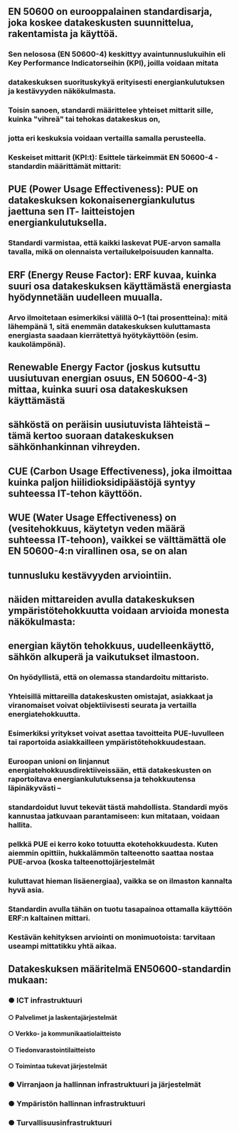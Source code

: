 ## EN 50600 on eurooppalainen standardisarja, joka koskee datakeskusten suunnittelua, rakentamista ja käyttöä. 
### Sen nelososa (EN 50600-4) keskittyy avaintunnuslukuihin eli Key Performance Indicatorseihin (KPI), joilla voidaan mitata
### datakeskuksen suorituskykyä erityisesti energiankulutuksen ja kestävyyden näkökulmasta. 
### Toisin sanoen, standardi määrittelee yhteiset mittarit sille, kuinka "vihreä" tai tehokas datakeskus on,
### jotta eri keskuksia voidaan vertailla samalla perusteella.
### Keskeiset mittarit (KPI:t): Esittele tärkeimmät EN 50600-4 -standardin määrittämät mittarit:
## PUE (Power Usage Effectiveness): PUE on datakeskuksen kokonaisenergiankulutus jaettuna sen IT- laitteistojen energiankulutuksella. 
### Standardi varmistaa, että kaikki laskevat PUE-arvon samalla tavalla, mikä on olennaista vertailukelpoisuuden kannalta.
## ERF (Energy Reuse Factor): ERF kuvaa, kuinka suuri osa datakeskuksen käyttämästä energiasta hyödynnetään uudelleen muualla. 
### Arvo ilmoitetaan esimerkiksi välillä 0–1 (tai prosentteina): mitä lähempänä 1, sitä enemmän datakeskuksen kuluttamasta energiasta saadaan kierrätettyä hyötykäyttöön (esim. kaukolämpönä).
## Renewable Energy Factor (joskus kutsuttu uusiutuvan energian osuus, EN 50600-4-3) mittaa, kuinka suuri osa datakeskuksen käyttämästä
## sähköstä on peräisin uusiutuvista lähteistä – tämä kertoo suoraan datakeskuksen sähkönhankinnan vihreyden.
## CUE (Carbon Usage Effectiveness), joka ilmoittaa kuinka paljon hiilidioksidipäästöjä syntyy suhteessa IT-tehon käyttöön.
## WUE (Water Usage Effectiveness) on (vesitehokkuus, käytetyn veden määrä suhteessa IT-tehoon), vaikkei se välttämättä ole EN 50600-4:n virallinen osa, se on alan 
## tunnusluku kestävyyden arviointiin. 
## näiden mittareiden avulla datakeskuksen ympäristötehokkuutta voidaan arvioida monesta näkökulmasta: 
## energian käytön tehokkuus, uudelleenkäyttö, sähkön alkuperä ja vaikutukset ilmastoon.

### On hyödyllistä, että on olemassa standardoitu mittaristo. 
### Yhteisillä mittareilla datakeskusten omistajat, asiakkaat ja viranomaiset voivat objektiivisesti seurata ja vertailla energiatehokkuutta. 
### Esimerkiksi yritykset voivat asettaa tavoitteita PUE-luvulleen tai raportoida asiakkailleen ympäristötehokkuudestaan. 
### Euroopan unioni on linjannut energiatehokkuusdirektiiveissään, että datakeskusten on raportoitava energiankulutuksensa ja tehokkuutensa läpinäkyvästi – 
### standardoidut luvut tekevät tästä mahdollista. Standardi myös kannustaa jatkuvaan parantamiseen: kun mitataan, voidaan hallita.

### pelkkä PUE ei kerro koko totuutta ekotehokkuudesta. Kuten aiemmin opittiin, hukkalämmön talteenotto saattaa nostaa PUE-arvoa (koska talteenottojärjestelmät 
### kuluttavat hieman lisäenergiaa), vaikka se on ilmaston kannalta hyvä asia. 
### Standardin avulla tähän on tuotu tasapainoa ottamalla käyttöön ERF:n kaltainen mittari. 
### Kestävän kehityksen arviointi on monimuotoista: tarvitaan useampi mittatikku yhtä aikaa.

## Datakeskuksen määritelmä EN50600-standardin mukaan:
### ●	ICT infrastruktuuri
#### ○	Palvelimet ja laskentajärjestelmät
#### ○	Verkko- ja kommunikaatiolaitteisto
#### ○	Tiedonvarastointilaitteisto
#### ○	Toimintaa tukevat järjestelmät
### ●	Virranjaon ja hallinnan infrastruktuuri ja järjestelmät
### ●	Ympäristön hallinnan infrastruktuuri
### ●	Turvallisuusinfrastruktuuri

